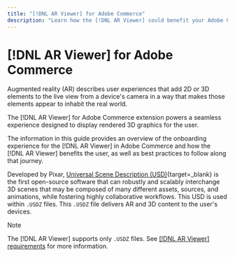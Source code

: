```yaml
---
title: "[!DNL AR Viewer] for Adobe Commerce"
description: "Learn how the [!DNL AR Viewer] could benefit your Adobe Commerce instance and how to successfully onboard and setup the extension."
---
```


# [!DNL AR Viewer] for Adobe Commerce

Augmented reality (AR) describes user experiences that add 2D or 3D elements to the live view from a device's camera in a way that makes those elements appear to inhabit the real world.

The [!DNL AR Viewer] for Adobe Commerce extension powers a seamless experience designed to display rendered 3D graphics for the user.

The information in this guide provides an overview of the onboarding experience for the [!DNL AR Viewer] in Adobe Commerce and how the [!DNL AR Viewer] benefits the user, as well as best practices to follow along that journey.

Developed by Pixar, [Universal Scene Description (USD)](https://www.pixar.com/usd){target=_blank} is the first open-source software that can robustly and scalably interchange 3D scenes that may be composed of many different assets, sources, and animations, while fostering highly collaborative workflows. This USD is used within `.USDZ` files. This `.USDZ` file delivers AR and 3D content to the user's devices.

>[!NOTE]
>
> The [!DNL AR Viewer] supports only `.USDZ` files. See [[!DNL AR Viewer] requirements](../catalog/ar-viewer-requirements.md) for more information.
